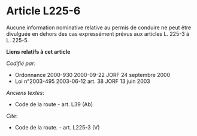 # Article L225-6

Aucune information nominative relative au permis de conduire ne peut être divulguée en dehors des cas expressément prévus aux
articles L. 225-3 à L. 225-5.

**Liens relatifs à cet article**

_Codifié par_:

  - Ordonnance 2000-930 2000-09-22 JORF 24 septembre 2000
  - Loi n°2003-495 2003-06-12 art. 38 JORF 13 juin 2003

_Anciens textes_:

  - Code de la route - art. L39 (Ab)

_Cite_:

  - Code de la route. - art. L225-3 (V)
